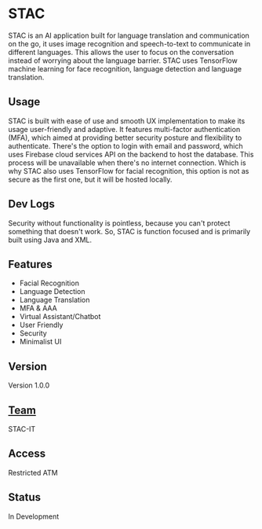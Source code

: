 # STAC
STAC is an AI application built for language translation and communication on the go, it uses image recognition and speech-to-text to communicate in different languages. This allows the user to focus on the conversation instead of worrying about the language barrier. STAC uses TensorFlow machine learning for face recognition, language detection and language translation.

## Usage
STAC is built with ease of use and smooth UX implementation to make its usage user-friendly and adaptive. It features multi-factor authentication (MFA), which aimed at providing better security posture and flexibility to authenticate. There's the option to login with email and password, which uses Firebase cloud services API on the backend to host the database. This process will be unavailable when there's no internet connection. Which is why STAC also uses TensorFlow for facial recognition, this option is not as secure as the first one, but it will be hosted locally.

## Dev Logs
Security without functionality is pointless, because you can't protect something that doesn't work. So, STAC is function focused and is primarily built using Java and XML. 

## Features
* Facial Recognition
* Language Detection
* Language Translation
* MFA & AAA
* Virtual Assistant/Chatbot
* User Friendly
* Security
* Minimalist UI 

## Version
Version 1.0.0 

## [Team](https://github.com/Xtablish/stac/graphs/contributors)
STAC-IT

## Access
Restricted ATM

## Status
In Development
